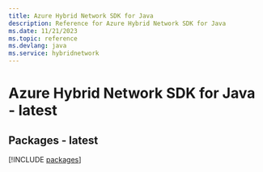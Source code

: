 ```yaml
---
title: Azure Hybrid Network SDK for Java
description: Reference for Azure Hybrid Network SDK for Java
ms.date: 11/21/2023
ms.topic: reference
ms.devlang: java
ms.service: hybridnetwork
---
```

# Azure Hybrid Network SDK for Java - latest
## Packages - latest
[!INCLUDE [packages](hybrid-network-index.md)]
